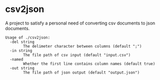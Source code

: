 # csv2json

A project to satisfy a personal need of converting csv documents to json documents.

```
Usage of ./csv2json:
  -del string
    	The delimeter character between columns (default ";")
  -in string
    	The file path of csv input (default "input.csv")
  -named
    	Whether the first line contains column names (default true)
  -out string
    	The file path of json output (default "output.json")
```